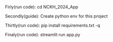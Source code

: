 Firly(run code): cd NCKH_2024_App

Secondly(guide): Create python env for this project

Thirtly(run code): pip install requirements.txt -q

Finaly(run code): streamlit run app.py
